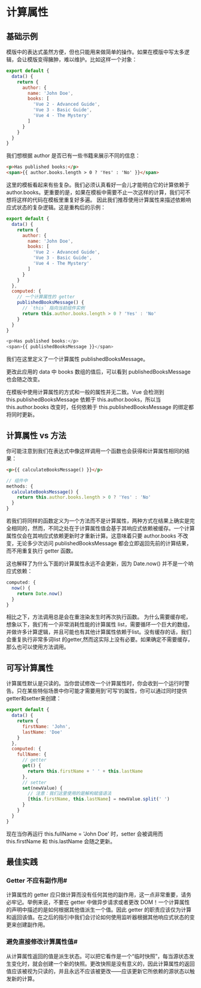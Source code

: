 # 计算属性

## 基础示例
模版中的表达式虽然方便，但也只能用来做简单的操作。如果在模版中写太多逻辑，会让模版变得臃肿，难以维护。比如这样一个对象：
```js
export default {
  data() {
    return {
      author: {
        name: 'John Doe',
        books: [
          'Vue 2 - Advanced Guide',
          'Vue 3 - Basic Guide',
          'Vue 4 - The Mystery'
        ]
      }
    }
  }
}
```
我们想根据 author 是否已有一些书籍来展示不同的信息：
```html
<p>Has published books:</p>
<span>{{ author.books.length > 0 ? 'Yes' : 'No' }}</span>
```
这里的模板看起来有些复杂。我们必须认真看好一会儿才能明白它的计算依赖于 author.books。更重要的是，如果在模板中需要不止一次这样的计算，我们可不想将这样的代码在模板里重复好多遍。
因此我们推荐使用计算属性来描述依赖响应式状态的复杂逻辑。这是重构后的示例：
```js
export default {
  data() {
    return {
      author: {
        name: 'John Doe',
        books: [
          'Vue 2 - Advanced Guide',
          'Vue 3 - Basic Guide',
          'Vue 4 - The Mystery'
        ]
      }
    }
  },
  computed: {
    // 一个计算属性的 getter
    publishedBooksMessage() {
      // `this` 指向当前组件实例
      return this.author.books.length > 0 ? 'Yes' : 'No'
    }
  }
}

<p>Has published books:</p>
<span>{{ publishedBooksMessage }}</span>
```
我们在这里定义了一个计算属性 publishedBooksMessage。

更改此应用的 data 中 books 数组的值后，可以看到 publishedBooksMessage 也会随之改变。

在模板中使用计算属性的方式和一般的属性并无二致。Vue 会检测到 this.publishedBooksMessage 依赖于 this.author.books，所以当 this.author.books 改变时，任何依赖于 this.publishedBooksMessage 的绑定都将同时更新。

## 计算属性 vs 方法
你可能注意到我们在表达式中像这样调用一个函数也会获得和计算属性相同的结果：
```html
<p>{{ calculateBooksMessage() }}</p>
```
```js
// 组件中
methods: {
  calculateBooksMessage() {
    return this.author.books.length > 0 ? 'Yes' : 'No'
  }
}
```
若我们将同样的函数定义为一个方法而不是计算属性，两种方式在结果上确实是完全相同的，然而，不同之处在于计算属性值会基于其响应式依赖被缓存。一个计算属性仅会在其响应式依赖更新时才重新计算。这意味着只要 author.books 不改变，无论多少次访问 publishedBooksMessage 都会立即返回先前的计算结果，而不用重复执行 getter 函数。

这也解释了为什么下面的计算属性永远不会更新，因为 Date.now() 并不是一个响应式依赖：
```js
computed: {
  now() {
    return Date.now()
  }
}
```
相比之下，方法调用总是会在重渲染发生时再次执行函数。
为什么需要缓存呢，想象以下，我们有一个非常消耗性能的计算属性 list，需要循环一个巨大的数组，并做许多计算逻辑，并且可能也有其他计算属性依赖于list。没有缓存的话，我们会重复执行非常多词list 的getter,然而这实际上没有必要。如果确定不需要缓存，那么也可以使用方法调用。

## 可写计算属性
计算属性默认是只读的。当你尝试修改一个计算属性时，你会收到一个运行时警告。只在某些特俗场景中你可能才需要用到‘可写’的属性，你可以通过同时提供getter和setter来创建：
```js
export default {
  data() {
    return {
      firstName: 'John',
      lastName: 'Doe'
    }
  },
  computed: {
    fullName: {
      // getter
      get() {
        return this.firstName + ' ' + this.lastName
      },
      // setter
      set(newValue) {
        // 注意：我们这里使用的是解构赋值语法
        [this.firstName, this.lastName] = newValue.split(' ')
      }
    }
  }
}
```
现在当你再运行 this.fullName = 'John Doe' 时，setter 会被调用而 this.firstName 和 this.lastName 会随之更新。

## 最佳实践

### Getter 不应有副作用#
计算属性的 getter 应只做计算而没有任何其他的副作用，这一点非常重要，请务必牢记。举例来说，不要在 getter 中做异步请求或者更改 DOM！一个计算属性的声明中描述的是如何根据其他值派生一个值。因此 getter 的职责应该仅为计算和返回该值。在之后的指引中我们会讨论如何使用监听器根据其他响应式状态的变更来创建副作用。

### 避免直接修改计算属性值#
从计算属性返回的值是派生状态。可以把它看作是一个“临时快照”，每当源状态发生变化时，就会创建一个新的快照。更改快照是没有意义的，因此计算属性的返回值应该被视为只读的，并且永远不应该被更改——应该更新它所依赖的源状态以触发新的计算。

